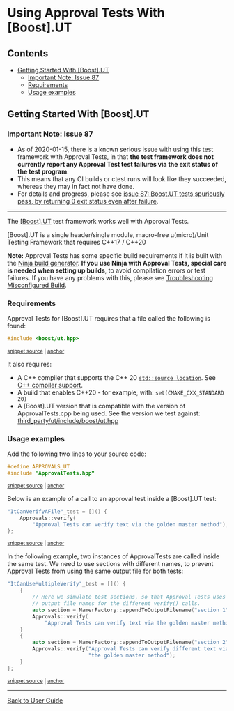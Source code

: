 <!--
GENERATED FILE - DO NOT EDIT
This file was generated by [MarkdownSnippets](https://github.com/SimonCropp/MarkdownSnippets).
Source File: /doc/mdsource/UsingUT.source.md
To change this file edit the source file and then execute ./run_markdown_templates.sh.
-->

<a id="top"></a>

# Using Approval Tests With \[Boost\].UT


<!-- toc -->
## Contents

  * [Getting Started With \[Boost\].UT](#getting-started-with-boostut)
    * [Important Note: Issue 87](#important-note-issue-87)
    * [Requirements](#requirements)
    * [Usage examples](#usage-examples)<!-- endtoc -->


## Getting Started With \[Boost\].UT

### Important Note: Issue 87

* As of 2020-01-15, there is a known serious issue with using this test framework with Approval Tests, in that **the test framework does not currently report any Approval Test test failures via the exit status of the test program**.
* This means that any CI builds or ctest runs will look like they succeeded, whereas they may in fact not have done.
* For details and progress, please see [issue 87: Boost.UT tests spuriously pass, by returning 0 exit status even after failure](https://github.com/approvals/ApprovalTests.cpp/issues/87).  
---

The [\[Boost\].UT](https://github.com/boost-experimental/ut) test framework works well with Approval Tests.

\[Boost\].UT is a single header/single module, macro-free μ(micro)/Unit Testing Framework that requires C++17 / C++20

**Note:** Approval Tests has some specific build requirements if it is built with the [Ninja build generator](https://ninja-build.org/). **If you use Ninja with Approval Tests, special care is needed when setting up builds**, to avoid compilation errors or test failures. If you have any problems with this, please see [Troubleshooting Misconfigured Build](/doc/TroubleshootingMisconfiguredBuild.md#top). <!-- include: include_ninja_warning_note. path: /doc/mdsource/include_ninja_warning_note.include.md -->

### Requirements

Approval Tests for \[Boost\].UT requires that a file called the following is found:

<!-- snippet: required_header_for_ut -->
<a id='snippet-required_header_for_ut'/></a>
```h
#include <boost/ut.hpp>
```
<sup><a href='/ApprovalTests/integrations/ut/UTApprovals.h#L14-L16' title='File snippet `required_header_for_ut` was extracted from'>snippet source</a> | <a href='#snippet-required_header_for_ut' title='Navigate to start of snippet `required_header_for_ut`'>anchor</a></sup>
<!-- endsnippet -->

It also requires:

* A C++ compiler that supports the C++ 20 [`std::source_location`](https://en.cppreference.com/w/cpp/utility/source_location). See [C++ compiler support](https://en.cppreference.com/w/cpp/compiler_support).
* A build that enables C++20 - for example, with: `set(CMAKE_CXX_STANDARD 20)`
* A \[Boost\].UT version that is compatible with the version of ApprovalTests.cpp being used. See the version we test against: 
[third_party/ut/include/boost/ut.hpp](https://github.com/approvals/ApprovalTests.cpp/blob/master/third_party/ut/include/boost/ut.hpp)

### Usage examples

Add the following two lines to your source code:

<!-- snippet: ut_main -->
<a id='snippet-ut_main'/></a>
```cpp
#define APPROVALS_UT
#include "ApprovalTests.hpp"
```
<sup><a href='/tests/UT_Tests/UTApprovalTestTests.cpp#L1-L4' title='File snippet `ut_main` was extracted from'>snippet source</a> | <a href='#snippet-ut_main' title='Navigate to start of snippet `ut_main`'>anchor</a></sup>
<!-- endsnippet -->

Below is an example of a call to an approval test inside a \[Boost\].UT test:

<!-- snippet: ut_main_usage -->
<a id='snippet-ut_main_usage'/></a>
```cpp
"ItCanVerifyAFile"_test = []() {
    Approvals::verify(
        "Approval Tests can verify text via the golden master method");
};
```
<sup><a href='/tests/UT_Tests/UTApprovalTestTests.cpp#L48-L53' title='File snippet `ut_main_usage` was extracted from'>snippet source</a> | <a href='#snippet-ut_main_usage' title='Navigate to start of snippet `ut_main_usage`'>anchor</a></sup>
<!-- endsnippet -->

In the following example, two instances of ApprovalTests are called inside the same test. We need to use sections with different names, to prevent Approval Tests from using the same output file for both tests:

<!-- snippet: ut_main_multiple -->
<a id='snippet-ut_main_multiple'/></a>
```cpp
"ItCanUseMultipleVerify"_test = []() {
    {
        // Here we simulate test sections, so that Approval Tests uses different
        // output file names for the different verify() calls.
        auto section = NamerFactory::appendToOutputFilename("section 1");
        Approvals::verify(
            "Approval Tests can verify text via the golden master method");
    }
    {
        auto section = NamerFactory::appendToOutputFilename("section 2");
        Approvals::verify("Approval Tests can verify different text via "
                          "the golden master method");
    }
};
```
<sup><a href='/tests/UT_Tests/UTApprovalTestTests.cpp#L60-L75' title='File snippet `ut_main_multiple` was extracted from'>snippet source</a> | <a href='#snippet-ut_main_multiple' title='Navigate to start of snippet `ut_main_multiple`'>anchor</a></sup>
<!-- endsnippet -->

---

[Back to User Guide](/doc/README.md#top)
